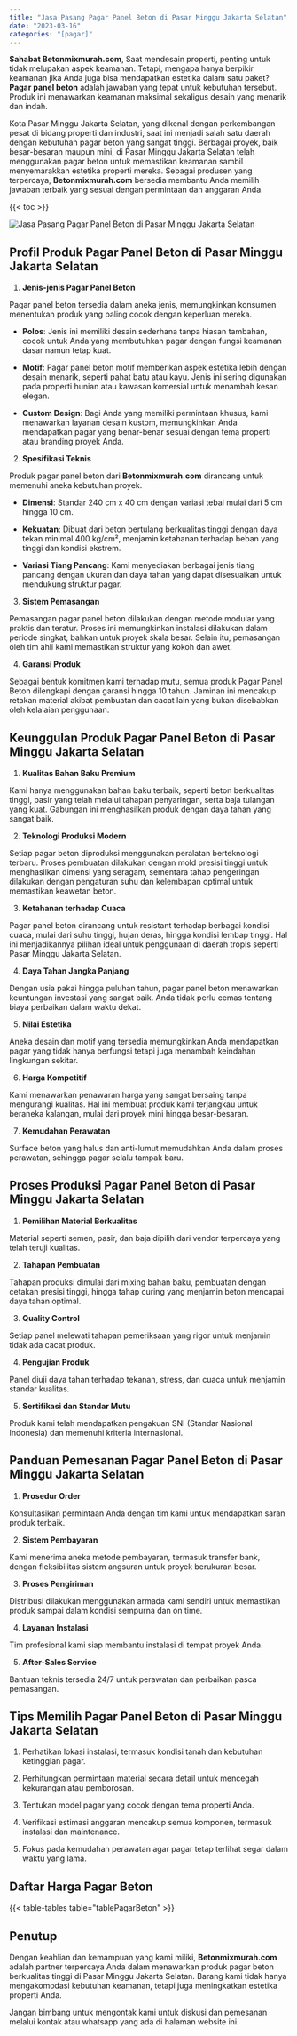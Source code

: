 ```yaml
---
title: "Jasa Pasang Pagar Panel Beton di Pasar Minggu Jakarta Selatan"
date: "2023-03-16"
categories: "[pagar]"
---
```


**Sahabat Betonmixmurah.com**, Saat mendesain properti, penting untuk tidak melupakan aspek keamanan. Tetapi, mengapa hanya berpikir keamanan jika Anda juga bisa mendapatkan estetika dalam satu paket? **Pagar panel beton** adalah jawaban yang tepat untuk kebutuhan tersebut. Produk ini menawarkan keamanan maksimal sekaligus desain yang menarik dan indah.  

Kota Pasar Minggu Jakarta Selatan, yang dikenal dengan perkembangan pesat di bidang properti dan industri, saat ini menjadi salah satu daerah dengan kebutuhan pagar beton yang sangat tinggi. Berbagai proyek, baik besar-besaran maupun mini, di Pasar Minggu Jakarta Selatan telah menggunakan pagar beton untuk memastikan keamanan sambil menyemarakkan estetika properti mereka. Sebagai produsen yang terpercaya, **Betonmixmurah.com** bersedia membantu Anda memilih jawaban terbaik yang sesuai dengan permintaan dan anggaran Anda.

{{< toc >}}

![Jasa Pasang Pagar Panel Beton di Pasar Minggu Jakarta Selatan](/images/pagar/pagar-beton-06.jpg)

## Profil Produk Pagar Panel Beton di Pasar Minggu Jakarta Selatan

1. **Jenis-jenis Pagar Panel Beton**  

Pagar panel beton tersedia dalam aneka jenis, memungkinkan konsumen menentukan produk yang paling cocok dengan keperluan mereka.  

- **Polos**: Jenis ini memiliki desain sederhana tanpa hiasan tambahan, cocok untuk Anda yang membutuhkan pagar dengan fungsi keamanan dasar namun tetap kuat.  

- **Motif**: Pagar panel beton motif memberikan aspek estetika lebih dengan desain menarik, seperti pahat batu atau kayu. Jenis ini sering digunakan pada properti hunian atau kawasan komersial untuk menambah kesan elegan.  

- **Custom Design**: Bagi Anda yang memiliki permintaan khusus, kami menawarkan layanan desain kustom, memungkinkan Anda mendapatkan pagar yang benar-benar sesuai dengan tema properti atau branding proyek Anda.  

2. **Spesifikasi Teknis**  

Produk pagar panel beton dari **Betonmixmurah.com** dirancang untuk memenuhi aneka kebutuhan proyek.  

- **Dimensi**: Standar 240 cm x 40 cm dengan variasi tebal mulai dari 5 cm hingga 10 cm.  

- **Kekuatan**: Dibuat dari beton bertulang berkualitas tinggi dengan daya tekan minimal 400 kg/cm², menjamin ketahanan terhadap beban yang tinggi dan kondisi ekstrem.  

- **Variasi Tiang Pancang**: Kami menyediakan berbagai jenis tiang pancang dengan ukuran dan daya tahan yang dapat disesuaikan untuk mendukung struktur pagar.  

3. **Sistem Pemasangan**  

Pemasangan pagar panel beton dilakukan dengan metode modular yang praktis dan teratur. Proses ini memungkinkan instalasi dilakukan dalam periode singkat, bahkan untuk proyek skala besar. Selain itu, pemasangan oleh tim ahli kami memastikan struktur yang kokoh dan awet.  

4. **Garansi Produk**  

Sebagai bentuk komitmen kami terhadap mutu, semua produk Pagar Panel Beton dilengkapi dengan garansi hingga 10 tahun. Jaminan ini mencakup retakan material akibat pembuatan dan cacat lain yang bukan disebabkan oleh kelalaian penggunaan.

## Keunggulan Produk Pagar Panel Beton di Pasar Minggu Jakarta Selatan 

1. **Kualitas Bahan Baku Premium**  

Kami hanya menggunakan bahan baku terbaik, seperti beton berkualitas tinggi, pasir yang telah melalui tahapan penyaringan, serta baja tulangan yang kuat. Gabungan ini menghasilkan produk dengan daya tahan yang sangat baik.  

2. **Teknologi Produksi Modern**  

Setiap pagar beton diproduksi menggunakan peralatan berteknologi terbaru. Proses pembuatan dilakukan dengan mold presisi tinggi untuk menghasilkan dimensi yang seragam, sementara tahap pengeringan dilakukan dengan pengaturan suhu dan kelembapan optimal untuk memastikan keawetan beton.  

3. **Ketahanan terhadap Cuaca**  

Pagar panel beton dirancang untuk resistant terhadap berbagai kondisi cuaca, mulai dari suhu tinggi, hujan deras, hingga kondisi lembap tinggi. Hal ini menjadikannya pilihan ideal untuk penggunaan di daerah tropis seperti Pasar Minggu Jakarta Selatan.  

4. **Daya Tahan Jangka Panjang**  

Dengan usia pakai hingga puluhan tahun, pagar panel beton menawarkan keuntungan investasi yang sangat baik. Anda tidak perlu cemas tentang biaya perbaikan dalam waktu dekat.  

5. **Nilai Estetika**  

Aneka desain dan motif yang tersedia memungkinkan Anda mendapatkan pagar yang tidak hanya berfungsi tetapi juga menambah keindahan lingkungan sekitar.  

6. **Harga Kompetitif**  

Kami menawarkan penawaran harga yang sangat bersaing tanpa mengurangi kualitas. Hal ini membuat produk kami terjangkau untuk beraneka kalangan, mulai dari proyek mini hingga besar-besaran.  

7. **Kemudahan Perawatan**  

Surface beton yang halus dan anti-lumut memudahkan Anda dalam proses perawatan, sehingga pagar selalu tampak baru.

## Proses Produksi Pagar Panel Beton di Pasar Minggu Jakarta Selatan

1. **Pemilihan Material Berkualitas**  

Material seperti semen, pasir, dan baja dipilih dari vendor terpercaya yang telah teruji kualitas.

2. **Tahapan Pembuatan**  

Tahapan produksi dimulai dari mixing bahan baku, pembuatan dengan cetakan presisi tinggi, hingga tahap curing yang menjamin beton mencapai daya tahan optimal.

3. **Quality Control**  

Setiap panel melewati tahapan pemeriksaan yang rigor untuk menjamin tidak ada cacat produk.

4. **Pengujian Produk**  

Panel diuji daya tahan terhadap tekanan, stress, dan cuaca untuk menjamin standar kualitas.

5. **Sertifikasi dan Standar Mutu**  

Produk kami telah mendapatkan pengakuan SNI (Standar Nasional Indonesia) dan memenuhi kriteria internasional.

## Panduan Pemesanan Pagar Panel Beton di Pasar Minggu Jakarta Selatan

1. **Prosedur Order**  

Konsultasikan permintaan Anda dengan tim kami untuk mendapatkan saran produk terbaik.

2. **Sistem Pembayaran**  

Kami menerima aneka metode pembayaran, termasuk transfer bank, dengan fleksibilitas sistem angsuran untuk proyek berukuran besar.

3. **Proses Pengiriman**  

Distribusi dilakukan menggunakan armada kami sendiri untuk memastikan produk sampai dalam kondisi sempurna dan on time.

4. **Layanan Instalasi**  

Tim profesional kami siap membantu instalasi di tempat proyek Anda.

5. **After-Sales Service**  

Bantuan teknis tersedia 24/7 untuk perawatan dan perbaikan pasca pemasangan.

## Tips Memilih Pagar Panel Beton di Pasar Minggu Jakarta Selatan

1. Perhatikan lokasi instalasi, termasuk kondisi tanah dan kebutuhan ketinggian pagar.  

2. Perhitungkan permintaan material secara detail untuk mencegah kekurangan atau pemborosan.  

3. Tentukan model pagar yang cocok dengan tema properti Anda.  

4. Verifikasi estimasi anggaran mencakup semua komponen, termasuk instalasi dan maintenance.  

5. Fokus pada kemudahan perawatan agar pagar tetap terlihat segar dalam waktu yang lama.

## Daftar Harga Pagar Beton

{{< table-tables table="tablePagarBeton" >}}

## Penutup

Dengan keahlian dan kemampuan yang kami miliki, **Betonmixmurah.com** adalah partner terpercaya Anda dalam menawarkan produk pagar beton berkualitas tinggi di Pasar Minggu Jakarta Selatan. Barang kami tidak hanya mengakomodasi kebutuhan keamanan, tetapi juga meningkatkan estetika properti Anda.  

Jangan bimbang untuk mengontak kami untuk diskusi dan pemesanan melalui kontak atau whatsapp yang ada di halaman website ini.